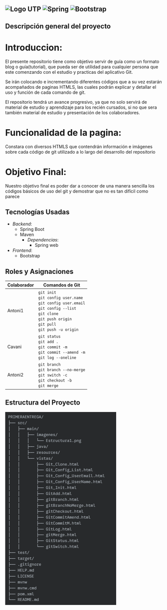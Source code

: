 ![Logo UTP](https://portalestudiante.utp.edu.pe/Images/newlogoUTP.jpg)
![Spring](https://img.shields.io/badge/spring-%236DB33F.svg?style=for-the-badge&logo=spring&logoColor=white)
![Bootstrap](https://img.shields.io/badge/bootstrap-%238511FA.svg?style=for-the-badge&logo=bootstrap&logoColor=white)
---------------------------------------------------------------------------------------------------------------------


## Descripción general del proyecto

# Introduccion:
El presente repositorio tiene como objetivo servir de guía como un formato blog o guía(tutorial), que pueda ser de utilidad para cualquier persona que este comenzando con el estudio y practicas del aplicativo Git.

Se irán colocando e incrementando diferentes códigos que a su vez estarán acompañados de paginas HTMLS, las cuales podrán explicar y detallar el uso y función de cada comando de git.

El repositorio tendrá un avance progresivo, ya que no solo servirá de material de estudio y aprendizaje para los recién cursados, si no que sera también material de estudio y presentación de los colaboradores.


# Funcionalidad de la pagina:
Constara con diversos HTMLS que contendrán información e imágenes sobre cada código de git utilizado a lo largo del desarrollo del repositorio

# Objetivo Final:
Nuestro objetivo final es poder dar a conocer de una manera sencilla los códigos básicos de uso del git y demostrar que no es tan difícil como parece


## Tecnologías Usadas

- *Backend*:
    - Spring Boot
    - Maven
        - *Dependencias*: 
            - Spring web
- *Frontend*:
    - Bootstrap


## Roles y Asignaciones
| Colaborador | Comandos de Git |
|-------------|-----------------|
| Antoni1     | `git init` <br> `git config user.name` <br> `git config user.email` <br> `git config --list` <br> `git clone` <br> `git push origin` <br> `git pull` <br> `git push -u origin` |
| Cavani      | `git status` <br> `git add .` <br> `git commit -m` <br> `git commit --amend -m` <br> `git log --oneline` |
| Antoni2     | `git branch` <br> `git branch --no-merge` <br> `git switch -c` <br> `git checkout -b` <br> `git merge` |

## Estructura del Proyecto
<img src="/src/main/imagenes/Estructura2.png" width=auto height=auto>
